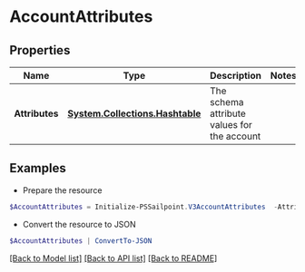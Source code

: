 # AccountAttributes
## Properties

Name | Type | Description | Notes
------------ | ------------- | ------------- | -------------
**Attributes** | [**System.Collections.Hashtable**](AnyType.md) | The schema attribute values for the account | 

## Examples

- Prepare the resource
```powershell
$AccountAttributes = Initialize-PSSailpoint.V3AccountAttributes  -Attributes {city&#x3D;Austin, displayName&#x3D;John Doe, userName&#x3D;jdoe, sAMAccountName&#x3D;jDoe, mail&#x3D;john.doe@sailpoint.com}
```

- Convert the resource to JSON
```powershell
$AccountAttributes | ConvertTo-JSON
```

[[Back to Model list]](../README.md#documentation-for-models) [[Back to API list]](../README.md#documentation-for-api-endpoints) [[Back to README]](../README.md)

